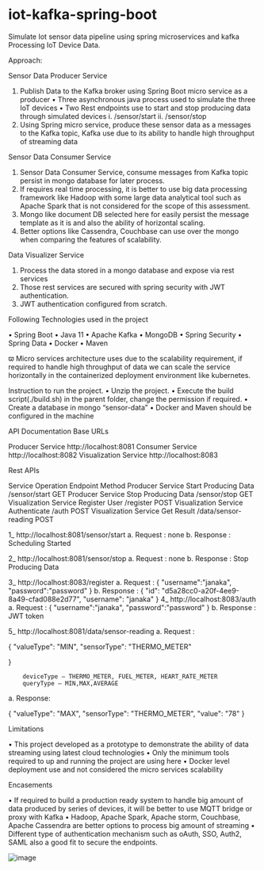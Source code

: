 # iot-kafka-spring-boot
Simulate Iot sensor data pipeline using spring microservices and kafka 
Processing IoT Device Data.




Approach:

Sensor Data Producer Service

1.	Publish Data to the Kafka broker using Spring Boot micro service as a producer 
•	Three asynchronous java process used to simulate the three IoT devices
•	Two Rest endpoints use to start and stop producing data through simulated devices
i.	/sensor/start
ii.	/sensor/stop
2.	Using Spring micro service, produce these sensor data as a messages to the Kafka topic, Kafka use due to its ability to handle high throughput of streaming data 
 
 
Sensor Data Consumer Service

1.	Sensor Data Consumer Service, consume messages from Kafka topic persist in mongo database for later process. 
2.	If requires real time processing, it is better to use big data processing framework like Hadoop with some large data analytical tool such as Apache Spark that is not considered for the scope of this assessment.
3.	Mongo like document DB selected here for easily persist the message template as it is and also the ability of horizontal scaling.
4.	Better options like Cassendra, Couchbase can use over the mongo when comparing the features of scalability.
   
Data Visualizer Service
1.	Process the data stored in a mongo database and expose via rest services
2.	Those rest services are secured with spring security with JWT authentication.
3.	JWT authentication configured from scratch.  

Following Technologies used in the project

•	Spring Boot
•	Java 11
•	Apache Kafka
•	MongoDB
•	Spring Security
•	Spring Data
•	Docker
•	Maven

ϖ	Micro services architecture uses due to the scalability requirement, if required to handle high throughput of data we can scale the service horizontally in the containerized deployment environment like kubernetes.



Instruction to run the project.
•	Unzip the project.
•	Execute the build script(./build.sh) in the parent folder, change the permission if required.
•	Create a database in mongo “sensor-data” 
•	Docker and Maven should be configured in the machine

API Documentation
Base URLs

Producer Service
http://localhost:8081
Consumer Service
http://localhost:8082
Visualization Service
http://localhost:8083


Rest APIs

Service
Operation
Endpoint
Method
Producer Service
Start Producing Data
/sensor/start
GET
Producer Service
Stop Producing Data
/sensor/stop
GET
Visualization Service
Register User
/register
POST
Visualization Service
Authenticate
/auth
POST
Visualization Service
Get Result
/data/sensor-reading
POST

1_	http://localhost:8081/sensor/start
a.	Request : none
b.	Response : Scheduling Started

2_	http://localhost:8081/sensor/stop
a.	Request : none
b.	Response : Stop Producing Data

3_	http://localhost:8083/register
a.	Request : 
{
	"username":"janaka",
	"password":"password"
}
b.	Response : 
{
    "id": "d5a28cc0-a20f-4ee9-8a49-cfad088e2d77",
    "username": "janaka"
}
4_	http://localhost:8083/auth
a.	Request : 
{
	"username":"janaka",
	"password":"password"
}
b.	Response : 
JWT token

5_	http://localhost:8081/data/sensor-reading
a.	Request : 

{
	"valueType": "MIN",
	"sensorType": "THERMO_METER"
	
}

		deviceType – THERMO_METER, FUEL_METER, HEART_RATE_METER
   		queryType – MIN,MAX,AVERAGE

a.	Response:

{
    "valueType": "MAX",
    "sensorType": "THERMO_METER",
    "value": "78"
}

Limitations

•	This project developed as a prototype to demonstrate the ability of data streaming using latest cloud technologies
•	Only the minimum tools required to up and running the project are using here
•	Docker level deployment use and not considered the micro services scalability

Encasements

•	If required to build a production ready system to handle big amount of data produced by series of devices, it will be better to use MQTT bridge or proxy with Kafka
•	Hadoop, Apache Spark, Apache storm, Couchbase, Apache Cassendra are better options to process big amount of streaming
•	Different type of authentication mechanism such as oAuth, SSO, Auth2, SAML also a good fit to secure the endpoints.
 
![image](https://user-images.githubusercontent.com/14219550/164873454-e08954fb-2a1f-4675-9596-93fca80c35af.png)
